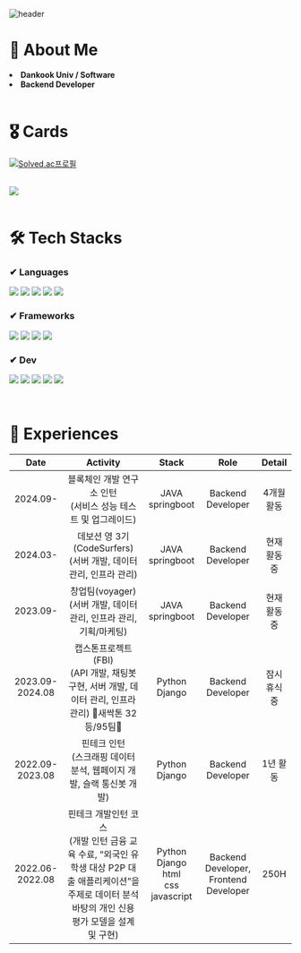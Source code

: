 ![header](https://capsule-render.vercel.app/api?type=waving&color=gradient&height=250&section=header&text=Welcome%20to%20Jordy's%20dev%20space&fontSize=40) 
 <br/>
 
# 🐰 About Me
<li> <b>Dankook Univ / Software</b> </li>
<li> <b>Backend Developer</b> </li>
  
<br>

# 🎖️ Cards  

[![Solved.ac프로필](http://mazassumnida.wtf/api/v2/generate_badge?boj=whwkahd3)](https://solved.ac/whwkahd3)

<br>

<div align="left">
<img src="https://github-readme-stats.vercel.app/api?username=cho-ja-young&show_icons=true&theme=transparent">
</div>

<br>

# 🛠 Tech Stacks
### ✔ Languages
<p>
  <img src="https://img.shields.io/badge/Python-3776AB?style=flat&logo=Python&logoColor=white">
  <img src="https://img.shields.io/badge/java-007396?style=flat&logo=OpenJDK&logoColor=white">
  <img src="https://img.shields.io/badge/JavaScript-F7DF1E?style=flat&logo=javascript&logoColor=black">
  <img src="https://img.shields.io/badge/html5-E34F26?style=flat&logo=html5&logoColor=white">
  <img src="https://img.shields.io/badge/css-1572B6?style=flat&logo=css3&logoColor=white"> 
</p>

### ✔ Frameworks
<p>  
<img src="https://img.shields.io/badge/django-092E20?style=flat&logo=django&logoColor=white">
<img src="https://img.shields.io/badge/Flask-000000?style=flat&logo=flask&logoColor=white">
<img src="https://img.shields.io/badge/springboot-6DB33F?style=flat&logo=springboot&logoColor=white">
<img src="https://img.shields.io/badge/bootstrap-7952B3?style=flat&logo=bootstrap&logoColor=white">
</p>

### ✔ Dev
<p>
<img src="https://img.shields.io/badge/docker-2496ED?style=flat&logo=docker&logoColor=white">
<img src="https://img.shields.io/badge/Linux-FCC624?style=flat&logo=linux&logoColor=black">
<img src="https://img.shields.io/badge/MySQL-4479A1?style=flat&logo=MySQL&logoColor=white">
<img src="https://img.shields.io/badge/gunicorn-%298729?style=flat&logo=gunicorn&logoColor=white">
<img src="https://img.shields.io/badge/NGINX-009639?style=flat&logo=NGINX&logoColor=white">
</p>

<br>

# 🌱 Experiences
|Date|Activity|Stack|Role|Detail|
|:--:|:--:|:--:|:--:|:--:|
|2024.09-        |블록체인 개발 연구소 인턴<br>(서비스 성능 테스트 및 업그레이드)|JAVA<br>springboot|Backend Developer|4개월 활동|
|2024.03-        |데보션 영 3기(CodeSurfers)<br>(서버 개발, 데이터 관리, 인프라 관리)|JAVA<br>springboot|Backend Developer|현재 활동 중|
|2023.09-        |창업팀(voyager)<br>(서버 개발, 데이터 관리, 인프라 관리, 기획/마케팅)|JAVA<br>springboot|Backend Developer|현재 활동 중|
|2023.09-2024.08 |캡스톤프로젝트(FBI)<br>(API 개발, 채팅봇 구현, 서버 개발, 데이터 관리, 인프라 관리) 🌱새싹톤 32등/95팀🌱|Python<br>Django|Backend Developer|잠시 휴식 중|
|2022.09-2023.08 |핀테크 인턴<br>(스크래핑 데이터 분석, 웹페이지 개발, 슬랙 통신봇 개발)|Python<br>Django|Backend Developer|1년 활동|
|2022.06-2022.08 |핀테크 개발인턴 코스<br>(개발 인턴 금융 교육 수료, “외국인 유학생 대상 P2P 대출 애플리케이션”을 주제로 데이터 분석 바탕의 개인 신용 평가 모델을 설계 및 구현)|Python<br>Django<br>html<br>css<br>javascript|Backend Developer, Frontend Developer|250H|
